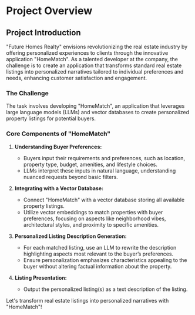 # Project Overview
## Project Introduction

"Future Homes Realty" envisions revolutionizing the real estate industry by offering personalized experiences to clients through the innovative application "HomeMatch". As a talented developer at the company, the challenge is to create an application that transforms standard real estate listings into personalized narratives tailored to individual preferences and needs, enhancing customer satisfaction and engagement.

### The Challenge

The task involves developing "HomeMatch", an application that leverages large language models (LLMs) and vector databases to create personalized property listings for potential buyers.

### Core Components of "HomeMatch"

1. **Understanding Buyer Preferences:**
   - Buyers input their requirements and preferences, such as location, property type, budget, amenities, and lifestyle choices.
   - LLMs interpret these inputs in natural language, understanding nuanced requests beyond basic filters.

2. **Integrating with a Vector Database:**
   - Connect "HomeMatch" with a vector database storing all available property listings.
   - Utilize vector embeddings to match properties with buyer preferences, focusing on aspects like neighborhood vibes, architectural styles, and proximity to specific amenities.

3. **Personalized Listing Description Generation:**
   - For each matched listing, use an LLM to rewrite the description highlighting aspects most relevant to the buyer’s preferences.
   - Ensure personalization emphasizes characteristics appealing to the buyer without altering factual information about the property.

4. **Listing Presentation:**
   - Output the personalized listing(s) as a text description of the listing.

Let's transform real estate listings into personalized narratives with "HomeMatch"!
